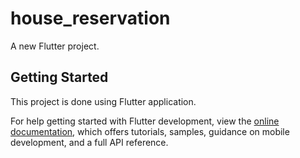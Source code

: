 # house_reservation

A new Flutter project.

## Getting Started

This project is done using Flutter application.

For help getting started with Flutter development, view the
[online documentation](https://docs.flutter.dev/), which offers tutorials,
samples, guidance on mobile development, and a full API reference.



